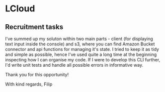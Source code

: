# LCloud
## Recruitment tasks

I've summed up my soluton within two main parts - client (for displaying text input inside the console) and s3, where you can find Amazon Bucket connector and api functions for managing it's state. I tried to keep it as tidy and simple as possible, hence I've used quite a long time at the beginning inspecting how I can organise my code. If I were to develop this CLI further, I'd write unit tests and handle all possible errors in informative way. 

Thank you for this opportunity! 

With kind regards, 
Filip
